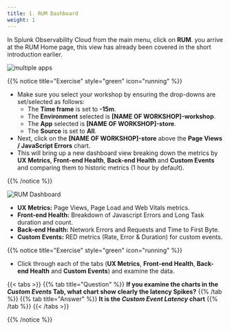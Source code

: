 ```yaml
---
title: 1. RUM Dashboard
weight: 1
---
```


In Splunk Observability Cloud from the main menu, click on **RUM**. you arrive at the RUM Home page, this view has already been covered in the short introduction earlier.

![multiple apps](../images/multiple-apps.png)

{{% notice title="Exercise" style="green" icon="running" %}}

* Make sure you select your workshop by ensuring the drop-downs are set/selected as follows:
  * The **Time frame** is set to **-15m**.
  * The **Environment** selected is **[NAME OF WORKSHOP]-workshop**.
  * The **App** selected is **[NAME OF WORKSHOP]-store**.
  * The **Source** is set to **All**.
* Next, click on the **[NAME OF WORKSHOP]-store** above the **Page Views / JavaScript Errors** chart.
* This will bring up a new dashboard view breaking down the metrics by **UX Metrics**, **Front-end Health**, **Back-end Health** and **Custom Events** and comparing them to historic metrics (1 hour by default).

{{% /notice %}}

![RUM Dashboard](../images/rum-dashboard.png)

* **UX Metrics:** Page Views, Page Load and Web Vitals metrics.
* **Front-end Health:** Breakdown of Javascript Errors and Long Task duration and count.
* **Back-end Health:** Network Errors and Requests and Time to First Byte.
* **Custom Events:** RED metrics (Rate, Error & Duration) for custom events.

{{% notice title="Exercise" style="green" icon="running" %}}

* Click through each of the tabs (**UX Metrics**, **Front-end Health**, **Back-end Health** and **Custom Events**) and examine the data.

{{< tabs >}}
{{% tab title="Question" %}}
**If you examine the charts in the *Custom Events* Tab, what chart show clearly the latency Spikes?**
{{% /tab %}}
{{% tab title="Answer" %}}
**It is the *Custom Event Latency* chart**
{{% /tab %}}
{{< /tabs >}}

{{% /notice %}}
